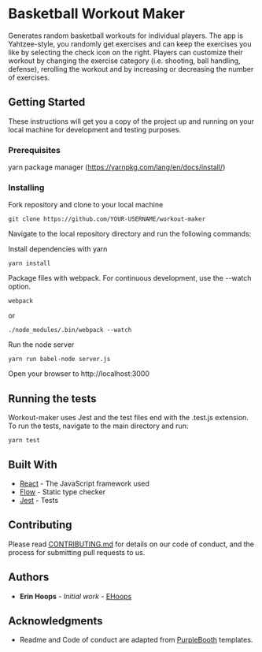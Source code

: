 # Basketball Workout Maker
Generates random basketball workouts for individual players.  The app is Yahtzee-style, you randomly get exercises and can keep the exercises you like by selecting the check icon on the right.  Players can customize their workout by changing the exercise category (i.e. shooting, ball handling, defense), rerolling the workout and by increasing or decreasing the number of exercises.


## Getting Started

These instructions will get you a copy of the project up and running on your local machine for development and testing purposes.

### Prerequisites

yarn package manager (https://yarnpkg.com/lang/en/docs/install/)

### Installing

Fork repository and clone to your local machine

```
git clone https://github.com/YOUR-USERNAME/workout-maker
```

Navigate to the local repository directory and run the following commands:

Install dependencies with yarn

```
yarn install
```

Package files with webpack.  For continuous development, use the --watch option.

```
webpack
```
or
```
./node_modules/.bin/webpack --watch
```

Run the node server

```
yarn run babel-node server.js
```
Open your browser to http://localhost:3000


## Running the tests

Workout-maker uses Jest and the test files end with the .test.js extension.  To run the tests, navigate to the main directory and run:
```
yarn test
```


## Built With

* [React](https://facebook.github.io/react/) - The JavaScript framework used
* [Flow](https://flow.org/) - Static type checker
* [Jest](https://facebook.github.io/jest/) - Tests


## Contributing

Please read [CONTRIBUTING.md](https://gist.github.com/ehoops/feab877d160479993483e3957da81748) for details on our code of conduct, and the process for submitting pull requests to us.

## Authors

* **Erin Hoops** - *Initial work* - [EHoops](https://github.com/ehoops/)

## Acknowledgments
* Readme and Code of conduct are adapted from [PurpleBooth](https://gist.github.com/PurpleBooth) templates.


